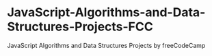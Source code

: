 # JavaScript-Algorithms-and-Data-Structures-Projects-FCC
JavaScript Algorithms and Data Structures Projects by freeCodeCamp
